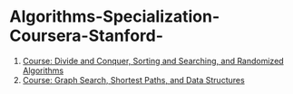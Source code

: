 # Algorithms-Specialization-Coursera-Stanford-
  1.  [Course: Divide and Conquer, Sorting and Searching, and Randomized Algorithms]( https://www.coursera.org/learn/algorithms-divide-conquer)
  2.  [Course: Graph Search, Shortest Paths, and Data Structures](https://www.coursera.org/learn/algorithms-graphs-data-structures)
